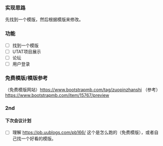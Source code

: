 ### 实现思路
先找到一个模版，然后根据模版来修改。

### 功能
- [ ] 找到一个模版
- [ ] UTAT项目展示
- [ ] 论坛
- [ ] 用户登录

### 免费模版/模版参考
（免费模版网站）https://www.bootstrapmb.com/tag/zuopinzhanshi
（参考）https://www.bootstrapmb.com/item/15767/preview


### 2nd
#### 下次会议计划
- [ ] 理解 https://pb.uublogs.com/pb166/ 这个是怎么跑的（免费模版），或者自己找一个好看的模版。
